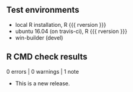 ## Test environments
* local R installation, R {{{ rversion }}}
* ubuntu 16.04 (on travis-ci), R {{{ rversion }}}
* win-builder (devel)

## R CMD check results

0 errors | 0 warnings | 1 note

* This is a new release.
